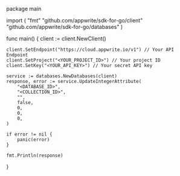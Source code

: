 package main

import (
    "fmt"
    "github.com/appwrite/sdk-for-go/client"
    "github.com/appwrite/sdk-for-go/databases"
)

func main() {
    client := client.NewClient()

    client.SetEndpoint("https://cloud.appwrite.io/v1") // Your API Endpoint
    client.SetProject("<YOUR_PROJECT_ID>") // Your project ID
    client.SetKey("<YOUR_API_KEY>") // Your secret API key

    service := databases.NewDatabases(client)
    response, error := service.UpdateIntegerAttribute(
        "<DATABASE_ID>",
        "<COLLECTION_ID>",
        "",
        false,
        0,
        0,
        0,
    )

    if error != nil {
        panic(error)
    }

    fmt.Println(response)
}
